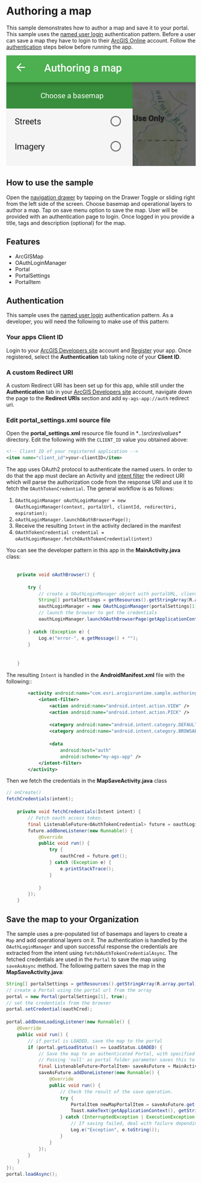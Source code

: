 # Authoring a map
This sample demonstrates how to author a map and save it to your portal. This sample uses the [named user login](https://developers.arcgis.com/authentication/#named-user-login) authentication pattern.  Before a user can save a map they have to login to their [ArcGIS Online](https://www.arcgis.com/) account. Follow the [authentication](#authentication) steps below before running the app.  

![author-map](author-map.png)

## How to use the sample
Open the [navigation drawer](https://developer.android.com/training/implementing-navigation/nav-drawer.html) by tapping on the Drawer Toggle or sliding right from the left side of the screen. Choose basemap and operational layers to author a map. Tap on save menu option to save the map. User will be provided with an authentication page to login.  Once logged in you provide a title, tags and description (optional) for the map.

## Features
* ArcGISMap
* OAuthLoginManager
* Portal
* PortalSettings
* PortalItem

## Authentication
This sample uses the [named user login](https://developers.arcgis.com/authentication/#named-user-login) authentication pattern.  As a developer, you will need the following to make use of this pattern:  

### Your apps **Client ID**
Login to your [ArcGIS Developers site](http://developers.arcgis.com) account and [Register](https://developers.arcgis.com/applications/#/new/) your app.  Once registered, select the **Authentication** tab taking note of your **Client ID**.

### A custom **Redirect URI**

A custom Redirect URI has been set up for this app, while still under the **Authentication** tab in your [ArcGIS Developers site](http://developers.arcgis.com) account, navigate down the page to the **Redirect URIs** section and add `my-ags-app://auth` redirect uri. 

### Edit **portal_settings.xml** source file
Open the **portal_settings.xml** resource file found in **..\src\res\values\** directory.  Edit the following with the `CLIENT_ID` value you obtained above:  

```xml
<!-- Client ID of your registered application --> 
<item name="client_id">your-clientID</item> 
```

The app uses OAuth2 protocol to authenticate the named users.  In order to do that the app must declare an Activity and [intent filter](https://developer.android.com/guide/components/intents-filters.html) the redirect URI which will parse the authorization code from the response URI and use it to fetch the `OAuthTokenCredential`.  The general workflow is as follows: 

1. `OAuthLoginManager oAuthLoginManager = new OAuthLoginManager(context, portalUrl, clientId, redirectUri, expiration);`
2. `oAuthLoginManager.launchOAuthBrowserPage();`
3. Receive the resulting `Intent` in the activity declared in the manifest
4. `OAuthTokenCredential credential = oAuthLoginManager.fetchOAuthTokenCredential(intent)`


You can see the developer pattern in this app in the **MainActivity.java** class:

```java

    private void oAuthBrowser() {

        try {
            // create a OAuthLoginManager object with portalURL, clientID, redirectUri and expiration
            String[] portalSettings = getResources().getStringArray(R.array.portal);
            oauthLoginManager = new OAuthLoginManager(portalSettings[1], portalSettings[2], portalSettings[3], 0);
            // launch the browser to get the credentials
            oauthLoginManager.launchOAuthBrowserPage(getApplicationContext());

        } catch (Exception e) {
            Log.e("error-", e.getMessage() + "");
        }


    }
```


The resulting `Intent` is handled in the **AndroidManifest.xml** file with the following::

```xml
        <activity android:name="com.esri.arcgisruntime.sample.authoringamap.MapSaveActivity">
            <intent-filter>
                <action android:name="android.intent.action.VIEW" />
                <action android:name="android.intent.action.PICK" />

                <category android:name="android.intent.category.DEFAULT" />
                <category android:name="android.intent.category.BROWSABLE" />

                <data
                    android:host="auth"
                    android:scheme="my-ags-app" />
            </intent-filter>
        </activity>

```

Then we fetch the credentials in the **MapSaveActivity.java** class

```java
// onCreate()
fetchCredentials(intent);

    private void fetchCredentials(Intent intent) {
        // Fetch oauth access token.
        final ListenableFuture<OAuthTokenCredential> future = oauthLoginManager.fetchOAuthTokenCredentialAsync(intent);
        future.addDoneListener(new Runnable() {
            @Override
            public void run() {
                try {
                    oauthCred = future.get();
                } catch (Exception e) {
                    e.printStackTrace();
                }

            }
        });
    }

```

## Save the map to your Organization
The sample uses a pre-populated list of basemaps and layers to create a ```Map``` and add operational layers on it. The authentication is handled by the ```OAuthLoginManager``` and upon successful response the credentials are extracted from the intent using ```fetchOAuthTokenCredentialAsync```. The fetched credentials are used in the ```Portal``` to save the map using ```saveAsAsync``` method.  The following pattern saves the map in the **MapSaveActivity.java**:

```java
String[] portalSettings = getResources().getStringArray(R.array.portal);
// create a Portal using the portal url from the array
portal = new Portal(portalSettings[1], true);
// set the credentials from the browser
portal.setCredential(oauthCred);

portal.addDoneLoadingListener(new Runnable() {
    @Override
    public void run() {
        // if portal is LOADED, save the map to the portal
        if (portal.getLoadStatus() == LoadStatus.LOADED) {
            // Save the map to an authenticated Portal, with specified title, tags, description, and thumbnail.
            // Passing 'null' as portal folder parameter saves this to users root folder.
            final ListenableFuture<PortalItem> saveAsFuture = MainActivity.mMap.saveAsAsync(portal, null, mTitle, mTagsList, mDescription, null);
            saveAsFuture.addDoneListener(new Runnable() {
                @Override
                public void run() {
                    // Check the result of the save operation.
                    try {
                        PortalItem newMapPortalItem = saveAsFuture.get();
                        Toast.makeText(getApplicationContext(), getString(R.string.map_successful), Toast.LENGTH_SHORT).show();
                    } catch (InterruptedException | ExecutionException e) {
                        // If saving failed, deal with failure depending on the cause...
                        Log.e("Exception", e.toString());
                    }
                }
            });
        }
    }
});
portal.loadAsync();
```
